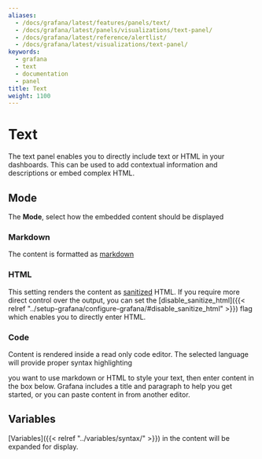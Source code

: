 ```yaml
---
aliases:
  - /docs/grafana/latest/features/panels/text/
  - /docs/grafana/latest/panels/visualizations/text-panel/
  - /docs/grafana/latest/reference/alertlist/
  - /docs/grafana/latest/visualizations/text-panel/
keywords:
  - grafana
  - text
  - documentation
  - panel
title: Text
weight: 1100
---
```


# Text

The text panel enables you to directly include text or HTML in your dashboards. This can be used to add contextual information and descriptions or embed complex HTML.

## Mode

The **Mode**, select how the embedded content should be displayed

### Markdown

The content is formatted as [markdown](https://en.wikipedia.org/wiki/Markdown)

### HTML

This setting renders the content as [sanitized](https://github.com/grafana/grafana/blob/code-in-text-panel/packages/grafana-data/src/text/sanitize.ts) HTML. If you require more direct control over the output, you can set the 
[disable_sanitize_html]({{< relref "../setup-grafana/configure-grafana/#disable_sanitize_html" >}}) flag which enables you to directly enter HTML.

### Code

Content is rendered inside a read only code editor. The selected language will provide proper syntax highlighting

you want to use markdown or HTML to style your text, then enter content in the box below. Grafana includes a title and paragraph to help you get started, or you can paste content in from another editor.

## Variables

[Variables]({{< relref "../variables/syntax/" >}}) in the content will be expanded for display.
